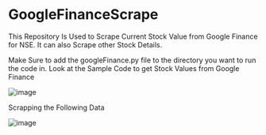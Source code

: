 # GoogleFinanceScrape
This Repository Is Used to Scrape Current Stock Value from Google Finance for NSE. It can also Scrape other Stock Details. 

Make Sure to add the googleFinance.py file to the directory you want to run the code in. 
Look at the Sample Code to get Stock Values from Google Finance 

![image](https://github.com/devdhawan2689/GoogleFinanceScrape/assets/54425780/79e812c2-f5f8-493d-a42e-fd2f33f6d268)

Scrapping the Following Data 

![image](https://github.com/devdhawan2689/GoogleFinanceScrape/assets/54425780/d87e589a-d64a-44ed-b199-ee42e59769f4)

